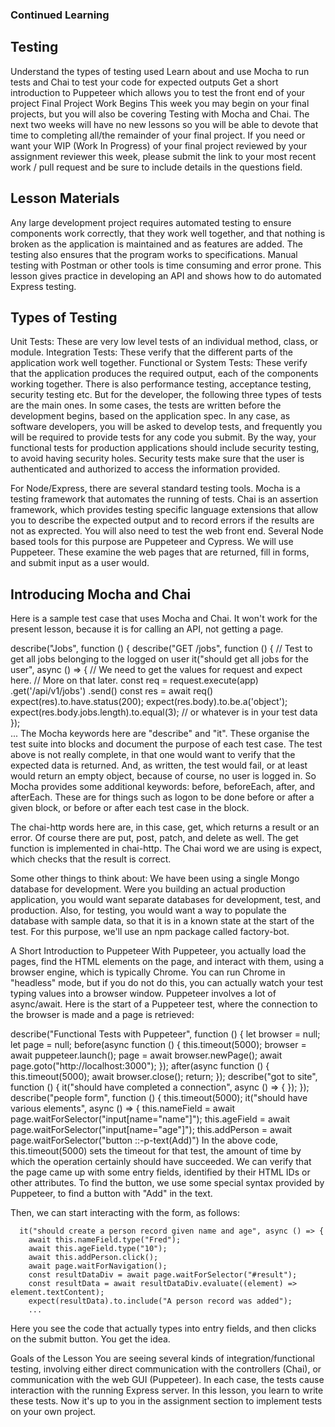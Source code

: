 ### Continued Learning 
## Testing

Understand the types of testing used
Learn about and use Mocha to run tests and Chai to test your code for expected outputs
Get a short introduction to Puppeteer which allows you to test the front end of your project
Final Project Work Begins
This week you may begin on your final projects, but you will also be covering Testing with Mocha and Chai.  The next two weeks will have no new lessons so you will be able to devote that time to completing all/the remainder of your final project.  If you need or want your WIP (Work In Progress) of your final project reviewed by your assignment reviewer this week, please submit the link to your most recent work / pull request and be sure to include details in the questions field.

## Lesson Materials
Any large development project requires automated testing to ensure components work correctly, that they work well together, and that nothing is broken as the application is maintained and as features are added.  The testing also ensures that the program works to specifications.  Manual testing with Postman or other tools is time consuming and error prone.  This lesson gives practice in developing an API and shows how to do automated Express testing.

## Types of Testing
Unit Tests: These are very low level tests of an individual method, class, or module.
Integration Tests: These verify that the different parts of the application work well together.
Functional or System Tests: These verify that the application produces the required output, each of the components working together.
There is also performance testing, acceptance testing, security testing etc.  But for the developer, the following three types of tests are the main ones.  In some cases, the tests are written before the development begins, based on the application spec.  In any case, as software developers, you will be asked to develop tests, and frequently you will be required to provide tests for any code you submit.  By the way, your functional tests for production applications should include security testing, to avoid having security holes.  Security tests make sure that the user is authenticated and authorized to access the information provided.

For Node/Express, there are several standard testing tools. Mocha is a testing framework that automates the running of tests.  Chai is an assertion framework, which provides testing specific language extensions that allow you to describe the expected output and to record errors if the results are not as exprected.  You will also need to test the web front end.  Several Node based tools for this purpose are Puppeteer and Cypress.  We will use Puppeteer.  These examine the web pages that are returned, fill in forms, and submit input as a user would.

## Introducing Mocha and Chai
Here is a sample test case that uses Mocha and Chai.  It won't work for the present lesson, because it is for calling an API, not getting a page.

describe("Jobs", function () {
  describe("GET /jobs", function () {
  // Test to get all jobs belonging to the logged on user
    it("should get all jobs for the user", async () => {
      // We need to get the values for request and expect here.
      // More on that later.
      const req = request.execute(app)
        .get('/api/v1/jobs')
        .send()
      const res = await req()
      expect(res).to.have.status(200);
      expect(res.body).to.be.a('object');
      expect(res.body.jobs.length).to.equal(3); // or whatever is in your test data
    });  
         ...
The Mocha keywords here are "describe" and "it".  These organise the test suite into blocks and document the purpose of each test case.  The test above is not really complete, in that one would want to verify that
the expected data is returned.  And, as written, the test would fail, or at least would return an empty object, because of course, no user is logged in.  So Mocha provides some additional keywords: before, beforeEach, after, and afterEach.  These are for things such as logon to be done before or after a given block, or before or after each test case in the block.

The chai-http words here are, in this case, get, which returns a result or an error.  Of course there are put, post, patch, and delete as well. The get function is implemented in chai-http.  The Chai word we are using is expect, which checks that the result is correct.

Some other things to think about: We have been using a single Mongo database for development. Were you building an actual production application, you would want separate databases for development, test, and production.  Also, for testing, you would want a way to populate the database with sample data, so that it is in a known state at the start of the test.  For this purpose, we'll use an npm package called factory-bot.

A Short Introduction to Puppeteer
With Puppeteer, you actually load the pages, find the HTML elements on the page, and interact with them, using a browser engine, which is typically Chrome.  You can run Chrome in "headless" mode, but if you do not do this, you can actually watch your test typing values into a browser window. Puppeteer involves a lot of async/await.  Here is the start of a Puppeteer test, where the connection to the browser is made and a
page is retrieved:

  describe("Functional Tests with Puppeteer", function () {
    let browser = null;
    let page = null;
    before(async function () {
      this.timeout(5000);
      browser = await puppeteer.launch();
      page = await browser.newPage();
      await page.goto("http://localhost:3000");
    });
    after(async function () {
      this.timeout(5000);
      await browser.close();
      return;
    });
    describe("got to site", function () {
      it("should have completed a connection", async () => {
      });
    });
    describe("people form", function () {
      this.timeout(5000);
      it("should have various elements", async () => {
        this.nameField = await page.waitForSelector("input[name=\"name\"]");
        this.ageField = await page.waitForSelector("input[name=\"age\"]");
        this.addPerson = await page.waitForSelector("button ::-p-text(Add)")
In the above code, this.timeout(5000) sets the timeout for that test, the amount of time by which the operation certainly should have succeeded.  We can verify that the page came up with some entry fields, identified by their HTML IDs or other attributes. To find the button, we use some special syntax provided by Puppeteer, to find a button with "Add" in the text.

Then, we can start interacting with the form, as follows:

      it("should create a person record given name and age", async () => {
        await this.nameField.type("Fred");
        await this.ageField.type("10");
        await this.addPerson.click();
        await page.waitForNavigation();
        const resultDataDiv = await page.waitForSelector("#result");
        const resultData = await resultDataDiv.evaluate((element) => element.textContent);
        expect(resultData).to.include("A person record was added");
        ...
Here you see the code that actually types into entry fields, and then clicks on the submit button.  You get the idea.

Goals of the Lesson
You are seeing several kinds of integration/functional testing, involving either direct communication with the controllers (Chai), or communication with the web GUI (Puppeteer).  In each case, the tests cause interaction with the running Express server.  In this lesson, you learn to write these tests. Now it's up to you in the assignment section to implement tests on your own project. 

